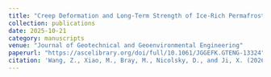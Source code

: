 ```yaml
---
title: "Creep Deformation and Long-Term Strength of Ice-Rich Permafrost in Northern Alaska"
collection: publications
date: 2025-10-21
category: manuscripts
venue: "Journal of Geotechnical and Geoenvironmental Engineering"
paperurl: "https://ascelibrary.org/doi/full/10.1061/JGGEFK.GTENG-13324"
citation: 'Wang, Z., Xiao, M., Bray, M., Nicolsky, D., and Ji, X. (2026). "Creep deformation and long-term strength of ice-rich permafrost in Northern Alaska." J. Geotech. Geoenviron. Eng., 152(1): 04025161. https://doi.org/10.1061/JGGEFK.GTENG-13324.'
---
```

